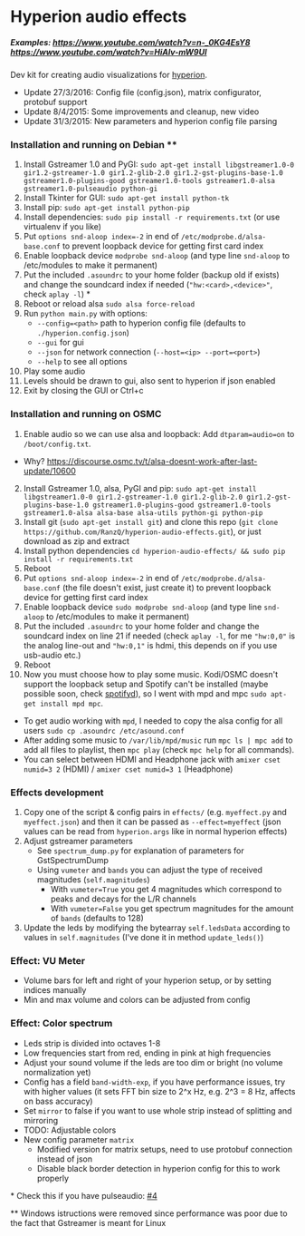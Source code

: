 Hyperion audio effects
======================

##### Examples: https://www.youtube.com/watch?v=n-_0KG4EsY8 https://www.youtube.com/watch?v=HiAlv-mW9UI

Dev kit for creating audio visualizations for [hyperion](https://github.com/tvdzwan/hyperion).

- Update 27/3/2016: Config file (config.json), matrix configurator, protobuf support
- Update 8/4/2015: Some improvements and cleanup, new video
- Update 31/3/2015: New parameters and hyperion config file parsing

### Installation and running on Debian **

1. Install Gstreamer 1.0 and PyGI: `sudo apt-get install libgstreamer1.0-0 gir1.2-gstreamer-1.0 gir1.2-glib-2.0 gir1.2-gst-plugins-base-1.0 gstreamer1.0-plugins-good gstreamer1.0-tools gstreamer1.0-alsa gstreamer1.0-pulseaudio python-gi`
2. Install Tkinter for GUI: `sudo apt-get install python-tk`
3. Install pip: `sudo apt-get install python-pip`
4. Install dependencies: `sudo pip install -r requirements.txt` (or use virtualenv if you like)
5. Put `options snd-aloop index=-2` in end of `/etc/modprobe.d/alsa-base.conf` to prevent loopback device for getting first card index
6. Enable loopback device `modprobe snd-aloop` (and type line `snd-aloop` to /etc/modules to make it permanent)
7. Put the included `.asoundrc` to your home folder (backup old if exists) and change the soundcard index if needed (`"hw:<card>,<device>"`, check `aplay -l`) *
8. Reboot or reload alsa `sudo alsa force-reload`
9. Run `python main.py` with options:
	- `--config=<path>` path to hyperion config file (defaults to `./hyperion.config.json`)
	- `--gui` for gui
	- `--json` for network connection (`--host=<ip> --port=<port>`)
	- `--help` to see all options
10. Play some audio
11. Levels should be drawn to gui, also sent to hyperion if json enabled
12. Exit by closing the GUI or Ctrl+c

### Installation and running on OSMC

1. Enable audio so we can use alsa and loopback: Add `dtparam=audio=on` to `/boot/config.txt`.
  - Why? https://discourse.osmc.tv/t/alsa-doesnt-work-after-last-update/10600
2. Install Gstreamer 1.0, alsa, PyGI and pip: `sudo apt-get install libgstreamer1.0-0 gir1.2-gstreamer-1.0 gir1.2-glib-2.0 gir1.2-gst-plugins-base-1.0 gstreamer1.0-plugins-good gstreamer1.0-tools gstreamer1.0-alsa alsa-base alsa-utils python-gi python-pip`
3. Install git (`sudo apt-get install git`) and clone this repo (`git clone https://github.com/RanzQ/hyperion-audio-effects.git`), or just download as zip and extract
4. Install python dependencies `cd hyperion-audio-effects/ && sudo pip install -r requirements.txt`
5. Reboot
6. Put `options snd-aloop index=-2` in end of `/etc/modprobe.d/alsa-base.conf` (the file doesn't exist, just create it) to prevent loopback device for getting first card index
7. Enable loopback device `sudo modprobe snd-aloop` (and type line `snd-aloop` to /etc/modules to make it permanent)
8. Put the included `.asoundrc` to your home folder and change the soundcard index on line 21 if needed (check `aplay -l`, for me `"hw:0,0"` is the analog line-out and `"hw:0,1"` is hdmi, this depends on if you use usb-audio etc.)
9. Reboot
10. Now you must choose how to play some music. Kodi/OSMC doesn't support the loopback setup and Spotify can't be installed (maybe possible soon, check [spotifyd](https://github.com/Spotifyd/spotifyd)), so I went with mpd and mpc `sudo apt-get install mpd mpc`.
  - To get audio working with `mpd`, I needed to copy the alsa config for all users `sudo cp .asoundrc /etc/asound.conf`
  - After adding some music to `/var/lib/mpd/music` run `mpc ls | mpc add` to add all files to playlist, then `mpc play` (check `mpc help` for all commands).
  - You can select between HDMI and Headphone jack with `amixer cset numid=3 2` (HDMI) / `amixer cset numid=3 1` (Headphone)
 
### Effects development
1. Copy one of the script & config pairs in `effects/` (e.g. `myeffect.py` and `myeffect.json`) and then it can be passed as `--effect=myeffect` (json values can be read from `hyperion.args` like in normal hyperion effects)
2. Adjust gstreamer parameters
   - See `spectrum_dump.py` for explanation of parameters for GstSpectrumDump
   - Using `vumeter` and `bands` you can adjust the type of received magnitudes (`self.magnitudes`)
      * With `vumeter=True` you get 4 magnitudes which correspond to peaks and decays for the L/R channels
      * With `vumeter=False` you get spectrum magnitudes for the amount of `bands` (defaults to 128)
3. Update the leds by modifying the bytearray `self.ledsData` according to values in `self.magnitudes` (I've done it in method `update_leds()`)

### Effect: VU Meter
- Volume bars for left and right of your hyperion setup, or by setting indices manually
- Min and max volume and colors can be adjusted from config

### Effect: Color spectrum
- Leds strip is divided into octaves 1-8
- Low frequencies start from red, ending in pink at high frequencies
- Adjust your sound volume if the leds are too dim or bright (no volume normalization yet)
- Config has a field `band-width-exp`, if you have performance issues, try with higher values (it sets FFT bin size to 2^x Hz, e.g. 2^3 = 8 Hz, affects on bass accuracy)
- Set `mirror` to false if you want to use whole strip instead of splitting and mirroring
- TODO: Adjustable colors
- New config parameter `matrix`
  - Modified version for matrix setups, need to use protobuf connection instead of json
  - Disable black border detection in hyperion config for this to work properly

\* Check this if you have pulseaudio: [#4](https://github.com/RanzQ/hyperion-audio-effects/issues/4#issuecomment-67764593)

\** Windows istructions were removed since performance was poor due to the fact that Gstreamer is meant for Linux
